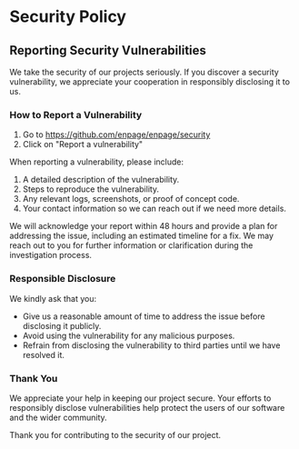 # Security Policy

## Reporting Security Vulnerabilities

We take the security of our projects seriously. If you discover a security vulnerability, we appreciate your cooperation in responsibly disclosing it to us.

### How to Report a Vulnerability

1. Go to https://github.com/enpage/enpage/security
2. Click on "Report a vulnerability"

When reporting a vulnerability, please include:

1. A detailed description of the vulnerability.
2. Steps to reproduce the vulnerability.
3. Any relevant logs, screenshots, or proof of concept code.
4. Your contact information so we can reach out if we need more details.

We will acknowledge your report within 48 hours and provide a plan for addressing the issue, including an estimated timeline for a fix. We may reach out to you for further information or clarification during the investigation process.

### Responsible Disclosure

We kindly ask that you:
- Give us a reasonable amount of time to address the issue before disclosing it publicly.
- Avoid using the vulnerability for any malicious purposes.
- Refrain from disclosing the vulnerability to third parties until we have resolved it.

### Thank You

We appreciate your help in keeping our project secure. Your efforts to responsibly disclose vulnerabilities help protect the users of our software and the wider community.

Thank you for contributing to the security of our project.



